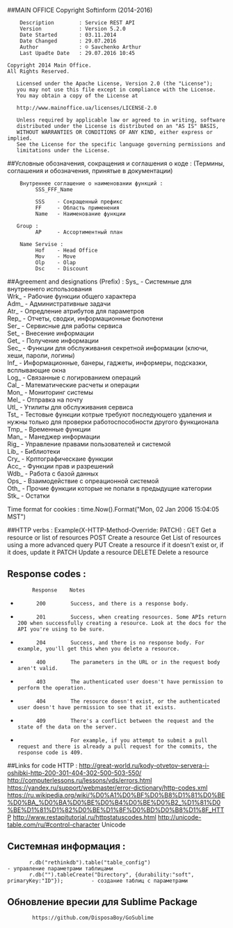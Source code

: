 

 ##MAIN OFFICE
    	Copyright Softinform (2014-2016)
 
 		Description        : Service REST API
 		Version            : Version 5.2.0 
 		Date Started       : 03.11.2014
 		Date Changed       : 29.07.2016
 		Author             : ☺ Savchenko Arthur
 		Last Upadte Date   : 29.07.2016 10:45
 
    Copyright 2014 Main Office. 
    All Rights Reserved.
  
       Licensed under the Apache License, Version 2.0 (the "License");
       you may not use this file except in compliance with the License.
       You may obtain a copy of the License at
 
       http://www.mainoffice.ua/licenses/LICENSE-2.0
 
       Unless required by applicable law or agreed to in writing, software
       distributed under the License is distributed on an "AS IS" BASIS,
       WITHOUT WARRANTIES OR CONDITIONS OF ANY KIND, either express or implied.
       See the License for the specific language governing permissions and
       limitations under the License.
 
 ##Условные обозначения, сокращения и соглашения о коде :
      (Термины, соглашения и обозначения, принятые в документации)
 
 		Внутреннее соглашение о наименовании функций :
 		     SSS_FFF_Name
 
 		     SSS    - Сокращенный префикс
 		     FF     - Область применения
 		     Name   - Наименование функции
 
       Group :
             AP     - Ассортиментный план
       
 		Name Servise :
 		     Hof    - Head Office
 		     Mov    - Move
 		     Olp    - Olap
 		     Dsc    - Discount
 
 ##Agreement and designations (Prefix) :
 		     Sys_  - Cистемные для внутреннего использования   
 		     Wrk_  - Рабочие функции общего характера   
 		     Adm_  - Административные задачи   
 		     Atr_  - Опредление атрибутов для параметров   
 		     Rep_  - Отчеты, сводки, информационные бюлютени   
 		     Ser_  - Сервисные для работы сервиса    
 		     Set_  - Внесение информации    
        Get_  - Получение информации    
 		     Sec_  - Функции для обслуживания секретной информации (ключи, хеши, пароли, логины)    
 		     Inf_  - Информационные, банеры, гаджеты, информеры, подсказки, всплывающие окна    
 		     Log_  - Связанные с логированием операций    
 		     Cal_  - Математические расчеты и операции    
 		     Mon_  - Мониторинг системы    
        Mel_  - Отправка на почту         
 		     Utl_  - Утилиты для обслуживания сервиса    
 		     Tst_  - Тестовые функции котрые требуют последующего удаления и нужны только для проверки работоспособности другого функционала     
 		     Tmp_  - Временные функции      
 		     Man_  - Манеджер информации      
 		     Rig_  - Управление правами пользователей и системой      
        Lib_  - Библиотеки      
        Cry_  - Крптографическаие функции      
        Acc_  - Функции прав и разрешений       
        Wdb_  - Работа с базой данных       
        Ops_  - Взаимодействие с опреационной системой       
        Oth_  - Прочие функции которые не попали в предыдущие категории       
        Stk_  - Остатки          
 
 Time format for cookies : time.Now().Format("Mon, 02 Jan 2006 15:04:05 MST")
 
 ##HTTP verbs :  Example(X-HTTP-Method-Override: PATCH) :
            GET	    Get a resource or list of resources
            POST    Create a resource
            Get      List of resources using a more advanced query
            PUT      Create a resource if it doesn't exist or, if it does, update it
            PATCH	   Update a resource
            DELETE   Delete a resource
 
 ## Response codes :
            Response	Notes
 *           200	    Success, and there is a response body.
 *           201	    Success, when creating resources. Some APIs return 200 when successfully creating a resource. Look at the docs for the API you're using to be sure.
 *           204	    Success, and there is no response body. For example, you'll get this when you delete a resource.
 *           400	    The parameters in the URL or in the request body aren't valid.
 *           403	    The authenticated user doesn't have permission to perform the operation.
 *           404	    The resource doesn't exist, or the authenticated user doesn't have permission to see that it exists.
 *           409	    There's a conflict between the request and the state of the data on the server.
 *                      For example, if you attempt to submit a pull request and there is already a pull request for the commits, the response code is 409.
 
 ##Links for code HTTP :
            http://great-world.ru/kody-otvetov-servera-i-oshibki-http-200-301-404-302-500-503-550/ 
            http://computerlessons.ru/lessons/vds/errors.html 
            https://yandex.ru/support/webmaster/error-dictionary/http-codes.xml 
            https://ru.wikipedia.org/wiki/%D0%A1%D0%BF%D0%B8%D1%81%D0%BE%D0%BA_%D0%BA%D0%BE%D0%B4%D0%BE%D0%B2_%D1%81%D0%BE%D1%81%D1%82%D0%BE%D1%8F%D0%BD%D0%B8%D1%8F_HTTP 
            http://www.restapitutorial.ru/httpstatuscodes.html 
            http://unicode-table.com/ru/#control-character        Unicode 
 
 ##     Cистемная информация :
           r.db("rethinkdb").table("table_config")                                          - управление параметрами таблицами
           r.db("").tableCreate("Directory", {durability:"soft", primaryKey:"ID"});         - создание таблиц с параметрами

##  Обновление вресии для Sublime Package
            https://github.com/DisposaBoy/GoSublime
 
 
